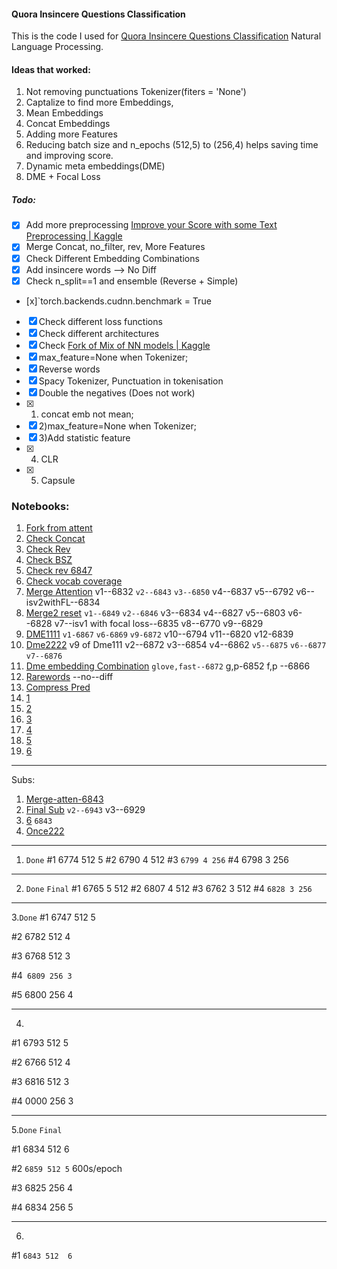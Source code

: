 #### Quora Insincere Questions Classification

This is the code I used for [Quora Insincere Questions Classification](https://www.kaggle.com/c/quora-insincere-questions-classification) Natural Language Processing.

#### Ideas that worked:
1. Not removing punctuations Tokenizer(fiters = 'None')
2. Captalize to find more Embeddings, 
3. Mean Embeddings
4. Concat Embeddings
3. Adding more Features
4. Reducing batch size and n_epochs (512,5) to (256,4) helps saving time and improving score.
5. Dynamic meta embeddings(DME)
6. DME + Focal Loss



##### Todo:
- [x] Add more preprocessing [Improve your Score with some Text Preprocessing \| Kaggle](https://www.kaggle.com/theoviel/improve-your-score-with-some-text-preprocessing)
- [x] Merge Concat, no_filter, rev, More Features
- [x] Check Different Embedding Combinations
- [x] Add insincere words  --> No Diff
- [x] Check n_split==1 and ensemble (Reverse + Simple)
- [x]`torch.backends.cudnn.benchmark = True
- [x] Check different loss functions
- [x] Check different architectures
- [x] Check [Fork of Mix of NN models \| Kaggle](https://www.kaggle.com/shujian/fork-of-mix-of-nn-models)
- [x] max_feature=None when Tokenizer;
- [x] Reverse words
- [x] Spacy Tokenizer, Punctuation in tokenisation
- [x] Double the negatives (Does not work)
- [x] 1) concat emb not mean; 
- [x] 2)max_feature=None when Tokenizer;
- [x] 3)Add statistic feature
- [x] 4) CLR
- [x] 5) Capsule



### Notebooks:
1. [Fork from attent](https://www.kaggle.com/harmandeepsingh01/fork-from-bilstm-attention-kfold-0115-81a8d9) 
2. [Check Concat](https://www.kaggle.com/harmandeepsingh01/check-concat)
3. [Check Rev](https://www.kaggle.com/harmandeepsingh01/check-rev)
4. [Check BSZ](https://www.kaggle.com/harmandeepsingh01/check-batchsz)
5. [Check rev 6847 ](https://www.kaggle.com/harmandeepsingh01/check-rev-6847)
6. [Check vocab coverage](https://www.kaggle.com/harmandeepsingh01/check-vocab-coverage)
7. [Merge Attention](https://www.kaggle.com/harmandeepsingh01/merge-attention/) v1--6832  `v2--6843`  `v3--6850` v4--6837 v5--6792 v6--isv2withFL--6834
8. [Merge2 reset](https://www.kaggle.com/harmandeepsingh01/merge2-reset/) `v1--6849`  `v2--6846` v3--6834 v4--6827 v5--6803  v6--6828  v7--isv1 with focal loss--6835 v8--6770  v9--6829
9. [DME1111](https://www.kaggle.com/harmandeepsingh01/dme1111)  `v1-6867` `v6-6869` `v9-6872`  v10--6794  v11--6820  v12-6839
10. [Dme2222](https://www.kaggle.com/harmandeepsingh01/dme2222) v9 of Dme111  v2--6872  v3--6854  v4--6862  `v5--6875` `v6--6877`  `v7--6876`
11. [Dme embedding Combination](https://www.kaggle.com/harmandeepsingh01/dme-embedding-combination) `glove,fast--6872`    g,p-6852    f,p --6866
12. [Rarewords](https://www.kaggle.com/harmandeepsingh01/add-insincere-words-merge2reset) --no--diff
13. [Compress Pred](https://www.kaggle.com/harmandeepsingh01/compress-pred/edit)
14. [1](https://www.kaggle.com/harmandeepsingh01/once-check-1/edit)
15. [2](https://www.kaggle.com/harmandeepsingh01/once-check-2/edit)
15. [3](https://www.kaggle.com/harmandeepsingh01/once-check-3/edit)
16. [4](https://www.kaggle.com/harmandeepsingh01/once-check-4/edit)
17. [5](https://www.kaggle.com/harmandeepsingh01/once-check-5/edit)
18. [6](https://www.kaggle.com/harmandeepsingh01/once-check-6/edit)
------
Subs:
1. [Merge-atten-6843](https://www.kaggle.com/harmandeepsingh01/merge-attention-sub)
2. [Final Sub](https://www.kaggle.com/harmandeepsingh01/once111) `v2--6943`   v3--6929
4. [6](https://www.kaggle.com/harmandeepsingh01/once-check-6/edit) `6843`
5. [Once222](https://www.kaggle.com/harmandeepsingh01/once222)



-------------------
1. `Done`
#1 6774 512 5
#2  6790 4 512
#3  `6799 4 256`
#4  6798 3 256


---------------------
2. `Done` `Final`
#1 6765 5 512 
#2 6807 4 512
#3 6762 3 512
#4 `6828 3 256`


-------------------

3.`Done` 
#1 6747 512 5

#2 6782 512 4

#3 6768 512 3

#4` 6809 256 3`

#5 6800 256 4
 
 
-----------------------



4.
#1 6793 512 5

#2 6766 512 4

#3 6816 512 3

#4 0000 256 3


 
------------


5.`Done` `Final`

#1 6834 512 6

#2 `6859 512 5`  600s/epoch

#3 6825 256 4

#4 6834 256 5


----------

6.   
#1 `6843 512  6`
